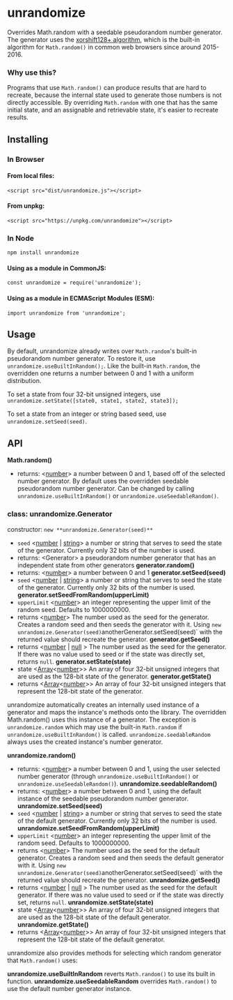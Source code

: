 # unrandomize
Overrides Math.random with a seedable pseudorandom number generator. The generator uses the [xorshift128+ algorithm](https://en.wikipedia.org/wiki/xorshift), which is the built-in algorithm for `Math.random()` in common web browsers since around 2015-2016. 

### Why use this?
Programs that use `Math.random()` can produce results that are hard to recreate, because the internal state used to generate those numbers is not directly accessible. By overriding `Math.random` with one that has the same initial state, and an assignable and retrievable state, it's easier to recreate results.

## Installing
### In Browser
#### From local files:
```
<script src="dist/unrandomize.js"></script>
```
#### From unpkg:
```
<script src="https://unpkg.com/unrandomize"></script>
```
### In Node
```
npm install unrandomize
```
#### Using as a module in CommonJS:
```
const unrandomize = require('unrandomize');
```
#### Using as a module in ECMAScript Modules (ESM):
```
import unrandomize from 'unrandomize';
```

## Usage
By default, unrandomize already writes over `Math.random`'s built-in pseudorandom number generator. To restore it, use `unrandomize.useBuiltInRandom();`. Like the built-in `Math.random`, the overridden one returns a number between 0 and 1 with a uniform distribution.

To set a state from four 32-bit unsigned integers, use `unrandomize.setState([state0, state1, state2, state3]);`

To set a state from an integer or string based seed, use `unrandomize.setSeed(seed)`.

## API
**Math.random()**
  * returns: &lt;[number][]&gt; a number between 0 and 1, based off of the selected number generator. By default uses the overridden seedable pseudorandom number generator. Can be changed by calling `unrandomize.useBuiltInRandom()` or `unrandomize.useSeedableRandom()`.

### class: unrandomize.Generator
constructor: `new **unrandomize.Generator(seed)**`
  * `seed` &lt;[number][] | [string][]&gt; a number or string that serves to seed the state of the generator. Currently only 32 bits of the number is used.
  * returns: &lt;Generator&gt; a pseudorandom number generator that has an independent state from other generators
**generator.random()**
  * returns: &lt;[number][]&gt; a number between 0 and 1
**generator.setSeed(seed)**
  * `seed` &lt;[number][] | [string][]&gt; a number or string that serves to seed the state of the generator. Currently only 32 bits of the number is used.
**generator.setSeedFromRandom(upperLimit)**
  * `upperLimit` &lt;[number][]&gt; an integer representing the upper limit of the random seed. Defaults to 1000000000.
  * returns &lt;[number][]&gt; The number used as the seed for the generator.
Creates a random seed and then seeds the generator with it. Using `new unrandomize.Generator(seed)`anotherGenerator.setSeed(seed)` with the returned value should recreate the generator.
**generator.getSeed()**
  * returns &lt;[number][] | [null][] &gt; The number used as the seed for the generator. If there was no value used to seed or if the state was directly set, returns `null`.
**generator.setState(state)**
  * state &lt;[Array][]&lt;[number][]&gt;&gt; An array of four 32-bit unsigned integers that are used as the 128-bit state of the generator.
**generator.getState()**
  * returns &lt;[Array][]&lt;[number][]&gt;&gt; An array of four 32-bit unsigned integers that represent the 128-bit state of the generator.

unrandomize automatically creates an internally used instance of a generator and maps the instance's methods onto the library. The overridden Math.random() uses this instance of a generator. The exception is `unrandomize.random` which may use the built-in `Math.random` if `unrandomize.useBuiltInRandom()` is called. `unrandomize.seedableRandom` always uses the created instance's number generator.

**unrandomize.random()**
  * returns: &lt;[number][]&gt; a number between 0 and 1, using the user selected number generator (through `unrandomize.useBuiltInRandom()` or `unrandomize.useSeedableRandom()`).
**unrandomize.seedableRandom()**
  * returns: &lt;[number][]&gt; a number between 0 and 1, using the default instance of the seedable pseudorandom number generator.
**unrandomize.setSeed(seed)**
  * `seed` &lt;[number][] | [string][]&gt; a number or string that serves to seed the state of the default generator. Currently only 32 bits of the number is used.
**unrandomize.setSeedFromRandom(upperLimit)**
  * `upperLimit` &lt;[number][]&gt; an integer representing the upper limit of the random seed. Defaults to 1000000000.
  * returns &lt;[number][]&gt; The number used as the seed for the default generator.
Creates a random seed and then seeds the default generator with it. Using `new unrandomize.Generator(seed)`anotherGenerator.setSeed(seed)` with the returned value should recreate the generator.
**unrandomize.getSeed()**
  * returns &lt;[number][] | [null][] &gt; The number used as the seed for the default generator. If there was no value used to seed or if the state was directly set, returns `null`.
**unrandomize.setState(state)**
  * state &lt;[Array][]&lt;[number][]&gt;&gt; An array of four 32-bit unsigned integers that are used as the 128-bit state of the default generator.
**unrandomize.getState()**
  * returns &lt;[Array][]&lt;[number][]&gt;&gt; An array of four 32-bit unsigned integers that represent the 128-bit state of the default generator.

unrandomize also provides methods for selecting which random generator that `Math.random()` uses:

**unrandomize.useBuiltInRandom** reverts `Math.random()` to use its built in function.
**unrandomize.useSeedableRandom** overrides `Math.random()` to use the default number generator instance.


[null]: https://developer.mozilla.org/en-US/docs/Web/JavaScript/Data_structures#null_type
[Array]: https://developer.mozilla.org/en-US/docs/Web/JavaScript/Reference/Global_Objects/Array
[string]: https://developer.mozilla.org/en-US/docs/Web/JavaScript/Data_structures#String_type
[number]: https://developer.mozilla.org/en-US/docs/Web/JavaScript/Data_structures#Number_type
